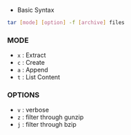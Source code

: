 -   Basic Syntax
```bash
tar [mode] [option] -f [archive] files
```

### MODE

-   `x` : Extract
-   `c` : Create
-   `a` : Append
-   `t` : List Content

### OPTIONS

-   `v` : verbose
-   `z` : filter through gunzip
-   `j` : filter through bzip